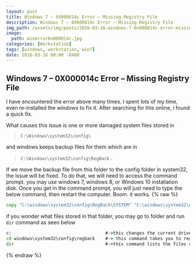 ```yaml
---
layout: post
title: Windows 7 – 0X000014c Error – Missing Registry File
description: Windows 7 – 0X000014c Error – Missing Registry File
img_path: /assets/img/posts/2016-03-16-windows-7-0x000014c-error-missing-registry-file
image:
  path: winerror0x000014c.jpg
categories: [Workstation]
tags: [windows, workstation, win7]
date: 2016-03-16 00:00 -0400
---
```


## Windows 7 – 0X000014c Error – Missing Registry File

I have encountered the error above many times. I spent lots of my time, even re-installed the windows to fix it. After searching for this online, i found a quick fix.

What causes this issue is one or more damaged system files stored in

> `C:\Windows\system32\config\`

and windows keeps backup files for them which are in

> `C:\Windows\system32\config\RegBack` .

If we move the backup file from this folder to the config folder in system32, the issue will be fixed. To do that, we will need to access the command prompt. you may use windows 7, windows 8, or Windows 10 installation disk. Once you get in the command prompt, you will just need to type the below command, then restart the computer. Boom. it works.
{% raw %}

```bat
copy "C:\windows\system32\config\RegBack\SYSTEM" "C:\windows\system32\config\SYSTEM"
```

if you wonder what files stored in that folder, you may go to folder and run `dir` command as seen below

```bat
c:                                    #->this changes the current drive to C: Drive
cd windows\system32\config\regback    #-> this command takes you to regback folder
dir                                   #->this command lists the files and folder under current folder(regback)
```

{% endraw %}
